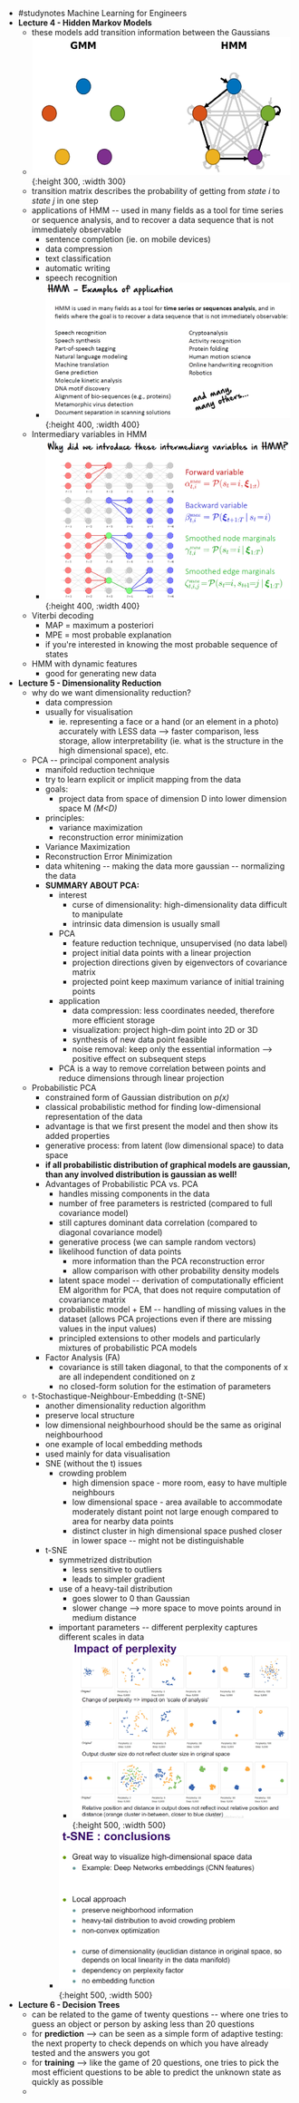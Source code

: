 - #studynotes Machine Learning for Engineers
- **Lecture 4 - Hidden Markov Models**
	- these models add transition information between the Gaussians
	- ![image.png](../assets/image_1705051176006_0.png){:height 300, :width 300}
	- transition matrix describes the probability of getting from *state i* to *state j* in one step
	- applications of HMM -- used in many fields as a tool for time series or sequence analysis, and to recover a data sequence that is not immediately observable
		- sentence completion (ie. on mobile devices)
		- data compression
		- text classification
		- automatic writing
		- speech recognition
		- ![image.png](../assets/image_1705052270678_0.png){:height 400, :width 400}
	- Intermediary variables in HMM
		- ![image.png](../assets/image_1705054087952_0.png){:height 400, :width 400}
	- Viterbi decoding
		- MAP = maximum a posteriori
		- MPE = most probable explanation
		- if you're interested in knowing the most probable sequence of states
	- HMM with dynamic features
		- good for generating new data
- **Lecture 5 - Dimensionality Reduction**
	- why do we want dimensionality reduction?
		- data compression
		- usually for visualisation
			- ie. representing a face or a hand (or an element in a photo) accurately with LESS data --> faster comparison, less storage, allow interpretability (ie. what is the structure in the high dimensional space), etc.
	- PCA -- principal component analysis
		- manifold reduction technique
		- try to learn explicit or implicit mapping from the data
		- goals:
			- project data from space of dimension D into lower dimension space M *(M<D)*
		- principles:
			- variance maximization
			- reconstruction error minimization
		- Variance Maximization
		- Reconstruction Error Minimization
		- data whitening -- making the data more gaussian -- normalizing the data
		- **SUMMARY ABOUT PCA:**
			- interest
				- curse of dimensionality: high-dimensionality data difficult to manipulate
				- intrinsic data dimension is usually small
			- PCA
				- feature reduction technique, unsupervised (no data label)
				- project initial data points with a linear projection
				- projection directions given by eigenvectors of covariance matrix
				- projected point keep maximum variance of initial training points
			- application
				- data compression: less coordinates needed, therefore more efficient storage
				- visualization: project high-dim point into 2D or 3D
				- synthesis of new data point feasible
				- noise removal: keep only the essential information --> positive effect on subsequent steps
			- PCA is a way to remove correlation between points and reduce dimensions through linear projection
	- Probabilistic PCA
		- constrained form of Gaussian distribution on *p(x)*
		- classical probabilistic method for finding low-dimensional representation of the data
		- advantage is that we first  present the model and then show its added properties
		- generative process: from latent (low dimensional space) to data space
		- **if all probabilistic distribution of graphical models are gaussian, than any involved distribution is gaussian as well!**
		- Advantages of Probabilistic PCA vs. PCA
			- handles missing components in the data
			- number of free parameters is restricted (compared to full covariance model)
			- still captures dominant data correlation (compared to diagonal covariance model)
			- generative process (we can sample random vectors)
			- likelihood function of data points
				- more information than the PCA reconstruction error
				- allow comparison with other probability density models
			- latent space model -- derivation of computationally efficient EM algorithm for PCA, that does not require computation of covariance matrix
			- probabilistic model + EM -- handling of missing values in the dataset (allows PCA projections even if there are missing values in the input values)
			- principled extensions to other models and particularly mixtures of probabilistic PCA models
		- Factor Analysis (FA)
			- covariance is still taken diagonal, to that the components of x are all independent conditioned on z
			- no closed-form solution for the estimation of parameters
	- t-Stochastique-Neighbour-Embedding (t-SNE)
		- another dimensionality reduction algorithm
		- preserve local structure
		- low dimensional neighbourhood should be the same as original neighbourhood
		- one example of local embedding methods
		- used mainly for data visualisation
		- SNE (without the t) issues
			- crowding problem
				- high dimension space - more room, easy to have multiple neighbours
				- low dimensional space - area available to accommodate moderately distant point not large enough compared to area for nearby data points
				- distinct cluster in high dimensional space pushed closer in lower space -- might not be distinguishable
		- t-SNE
			- symmetrized distribution
				- less sensitive to outliers
				- leads to simpler gradient
			- use of a heavy-tail distribution
				- goes slower to 0 than Gaussian
				- slower change --> more space to move points around in medium distance
			- important parameters -- different perplexity captures different scales in data
				- ![image.png](../assets/image_1705062103738_0.png){:height 500, :width 500}
			- ![image.png](../assets/image_1705062264154_0.png){:height 500, :width 500}
- **Lecture 6 - Decision Trees**
	- can be related to the game of twenty questions -- where one tries to guess an object or person by asking less than 20 questions
	- for **prediction** --> can be seen as a simple form of adaptive testing: the next property to check depends on which you have already tested and the answers you got
	- for **training** --> like the game of 20 questions, one tries to pick the most efficient questions to be able to predict the unknown state as quickly as possible
	-